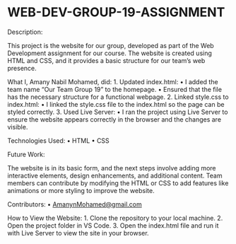# WEB-DEV-GROUP-19-ASSIGNMENT

Description:

This project is the website for our group, developed as part of the Web Development assignment for our course. The website is created using HTML and CSS, and it provides a basic structure for our team’s web presence.

What I, Amany Nabil Mohamed, did:
	1.	Updated index.html:
	•	I added the team name “Our Team Group 19” to the homepage.
	•	Ensured that the file has the necessary structure for a functional webpage.
	2.	Linked style.css to index.html:
	•	I linked the style.css file to the index.html so the page can be styled correctly.
	3.	Used Live Server:
	•	I ran the project using Live Server to ensure the website appears correctly in the browser and the changes are visible.

Technologies Used:
	•	HTML
	•	CSS

Future Work:

The website is in its basic form, and the next steps involve adding more interactive elements, design enhancements, and additional content. Team members can contribute by modifying the HTML or CSS to add features like animations or more styling to improve the website.

Contributors:
	•	AmanynMohamed@gmail.com
 

How to View the Website:
	1.	Clone the repository to your local machine.
	2.	Open the project folder in VS Code.
	3.	Open the index.html file and run it with Live Server to view the site in your browser.
